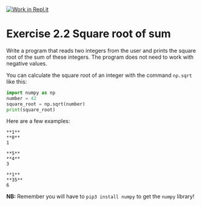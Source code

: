 [![Work in Repl.it](https://classroom.github.com/assets/work-in-replit-14baed9a392b3a25080506f3b7b6d57f295ec2978f6f33ec97e36a161684cbe9.svg)](https://classroom.github.com/online_ide?assignment_repo_id=3923312&assignment_repo_type=AssignmentRepo)
# Exercise 2.2 Square root of sum

Write a program that reads two integers from the user and prints the square root of the sum of these integers. The program does not need to work with negative values.

You can calculate the square root of an integer with the command `np.sqrt` like this:

```python
import numpy as np
number = 42
square_root = np.sqrt(number)
print(square_root)
```

Here are a few examples:

```plaintext
**1**
**0**
1
```

```plaintext
**5**
**4**
3
```

```plaintext
**1**
**35**
6
```

**NB:** Remember you will have to `pip3 install numpy` to get the `numpy` library!
